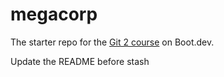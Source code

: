 # megacorp

The starter repo for the [Git 2 course](https://www.boot.dev/learn/learn-git-2) on Boot.dev.

Update the README before stash
